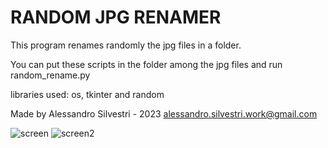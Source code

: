 
# RANDOM JPG RENAMER
This program renames randomly the jpg files in a folder.

You can put these scripts in the folder among the jpg files and run random_rename.py

libraries used: os, tkinter and random

Made by Alessandro Silvestri - 2023 <alessandro.silvestri.work@gmail.com>

![screen](https://user-images.githubusercontent.com/103107872/215431256-729f5110-f77a-4511-b59f-e713676542b8.png)
![screen2](https://user-images.githubusercontent.com/103107872/215431652-b01428f7-2dba-4c9f-abfe-3e2e99ea9203.png)

